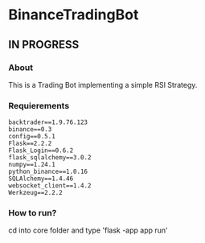 # BinanceTradingBot
## IN PROGRESS
### About
This is a Trading Bot implementing a simple RSI Strategy. 

### Requierements
    backtrader==1.9.76.123
    binance==0.3
    config==0.5.1
    Flask==2.2.2
    Flask_Login==0.6.2
    flask_sqlalchemy==3.0.2
    numpy==1.24.1
    python_binance==1.0.16
    SQLAlchemy==1.4.46
    websocket_client==1.4.2
    Werkzeug==2.2.2
   
### How to run?
cd into core folder and type 
'flask -app app run'

